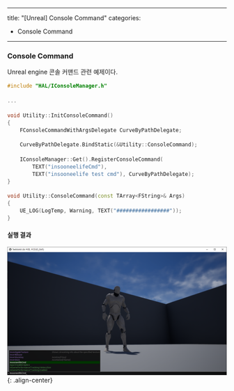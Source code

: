 


---
title: "[Unreal] Console Command"
categories:
  - Console Command
---

### Console Command
Unreal engine 콘솔 커맨드 관련 예제이다.


```c++
#include "HAL/IConsoleManager.h"

...

void Utility::InitConsoleCommand()
{
	FConsoleCommandWithArgsDelegate CurveByPathDelegate;

	CurveByPathDelegate.BindStatic(&Utility::ConsoleCommand);

	IConsoleManager::Get().RegisterConsoleCommand(
		TEXT("insooneelifeCmd"),
		TEXT("insooneelife test cmd"), CurveByPathDelegate);
}

void Utility::ConsoleCommand(const TArray<FString>& Args)
{
	UE_LOG(LogTemp, Warning, TEXT("#################"));
}
```

#### 실행 결과
![image-center](/assets/images/unreal-console-command.png){: .align-center}
